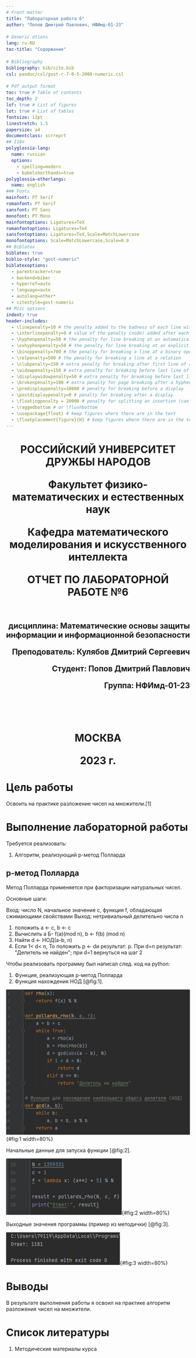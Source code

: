 ```yaml
---
# Front matter
title: "Лабораторная работа 6"
author: "Попов Дмитрий Павлович, НФИмд-01-23"

# Generic otions
lang: ru-RU
toc-title: "Содержание"

# Bibliography
bibliography: bib/cite.bib
csl: pandoc/csl/gost-r-7-0-5-2008-numeric.csl

# Pdf output format
toc: true # Table of contents
toc_depth: 2
lof: true # List of figures
lot: true # List of tables
fontsize: 12pt
linestretch: 1.5
papersize: a4
documentclass: scrreprt
## I18n
polyglossia-lang:
  name: russian
  options:
	- spelling=modern
	- babelshorthands=true
polyglossia-otherlangs:
  name: english
### Fonts
mainfont: PT Serif
romanfont: PT Serif
sansfont: PT Sans
monofont: PT Mono
mainfontoptions: Ligatures=TeX
romanfontoptions: Ligatures=TeX
sansfontoptions: Ligatures=TeX,Scale=MatchLowercase
monofontoptions: Scale=MatchLowercase,Scale=0.9
## Biblatex
biblatex: true
biblio-style: "gost-numeric"
biblatexoptions:
  - parentracker=true
  - backend=biber
  - hyperref=auto
  - language=auto
  - autolang=other*
  - citestyle=gost-numeric
## Misc options
indent: true
header-includes:
  - \linepenalty=10 # the penalty added to the badness of each line within a paragraph (no associated penalty node) Increasing the value makes tex try to have fewer lines in the paragraph.
  - \interlinepenalty=0 # value of the penalty (node) added after each line of a paragraph.
  - \hyphenpenalty=50 # the penalty for line breaking at an automatically inserted hyphen
  - \exhyphenpenalty=50 # the penalty for line breaking at an explicit hyphen
  - \binoppenalty=700 # the penalty for breaking a line at a binary operator
  - \relpenalty=500 # the penalty for breaking a line at a relation
  - \clubpenalty=150 # extra penalty for breaking after first line of a paragraph
  - \widowpenalty=150 # extra penalty for breaking before last line of a paragraph
  - \displaywidowpenalty=50 # extra penalty for breaking before last line before a display math
  - \brokenpenalty=100 # extra penalty for page breaking after a hyphenated line
  - \predisplaypenalty=10000 # penalty for breaking before a display
  - \postdisplaypenalty=0 # penalty for breaking after a display
  - \floatingpenalty = 20000 # penalty for splitting an insertion (can only be split footnote in standard LaTeX)
  - \raggedbottom # or \flushbottom
  - \usepackage{float} # keep figures where there are in the text
  - \floatplacement{figure}{H} # keep figures where there are in the text
---
```


<h1 align="center">
<p>РОССИЙСКИЙ УНИВЕРСИТЕТ ДРУЖБЫ НАРОДОВ 
<p>Факультет физико-математических и естественных наук  
<p>Кафедра математического моделирования и искусственного интеллекта
<p>ОТЧЕТ ПО ЛАБОРАТОРНОЙ РАБОТЕ №6
<br></br>
<h2 align="right">
<p>дисциплина: Математические основы защиты информации и информационной безопасности
<p>Преподователь: Кулябов Дмитрий Сергеевич
<p>Студент: Попов Дмитрий Павлович
<p>Группа: НФИмд-01-23
<br></br>
<br></br>
<h1 align="center">
<p>МОСКВА
<p>2023 г.
</h1>

# Цель работы

Освоить на практике разложение чисел на множители.[1]

# Выполнение лабораторной работы

Требуется реализовать:

1. Алгоритм, реализующий p-метод Полларда

## p-метод Полларда

Метод Полларда применяется при факторизации натуральных чисел.

Основные шаги:

Вход: число N, начальное значение c, функция f, обладающая сжимающими свойствами
Выход: нетривиальный делительно числа n
1) положить a <- c, b  <- c
2) Вычислить a Б- f(a)(mod n), b <- f(b) (mod n)
3) Найти d <- НОД(a-b, n)
4) Если 1< d< n, То положить p <- dи результат: p. При d=n результат: "Делитель не найден"; при d=1 вернуться на шаг 2

Чтобы реализовать программу был написал след. код на python:

1. Функция, реализующая p-метод Полларда
2. Функция нахождения НОД [@fig:1].

![pollard](screenshots/img1.png){#fig:1 width=80%}

Начальные данные для запуска функции [@fig:2].

![init](screenshots/img2.png){#fig:2 width=80%}

Выходные значения программы (пример из методички) [@fig:3].

![output](screenshots/img3.png){#fig:3 width=80%}


# Выводы

В результате выполнения работы я освоил на практике алгоритм разложения чисел на множители.


# Список литературы

1. Методические материалы курса
